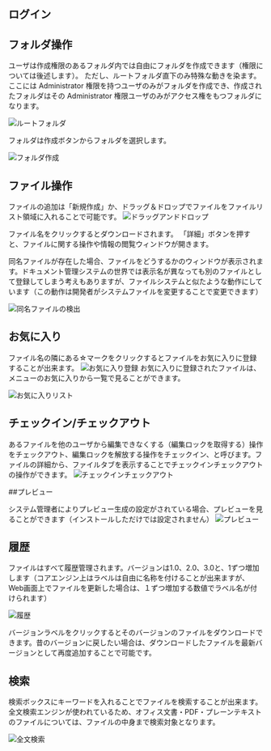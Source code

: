 ## ログイン

## フォルダ操作

ユーザは作成権限のあるフォルダ内では自由にフォルダを作成できます（権限については後述します）。
ただし、ルートフォルダ直下のみ特殊な動きを染ます。ここには Administrator 権限を持つユーザのみがフォルダを作成でき、作成されたフォルダはその Administrator 権限ユーザのみがアクセス権をもつフォルダになります。

![ルートフォルダ](https://raw.githubusercontent.com/wiki/aegif/NemakiWare/Images/NemakiWare-RootFolder-Ja.png)

フォルダは作成ボタンからフォルダを選択します。

![フォルダ作成](https://raw.githubusercontent.com/wiki/aegif/NemakiWare/Images/NemakiWare-CreateFolder-Ja.png)

## ファイル操作

ファイルの追加は「新規作成」か、ドラッグ＆ドロップでファイルをファイルリスト領域に入れることで可能です。
![ドラッグアンドドロップ](https://raw.githubusercontent.com/wiki/aegif/NemakiWare/Images/NemakiWare-DragDrop-Ja.png)

ファイル名をクリックするとダウンロードされます。
「詳細」ボタンを押すと、ファイルに関する操作や情報の閲覧ウィンドウが開きます。

同名ファイルが存在した場合、ファイルをどうするかのウィンドウが表示されます。ドキュメント管理システムの世界では表示名が異なっても別のファイルとして登録してしまう考えもありますが、ファイルシステムと似たような動作にしています（この動作は開発者がシステムファイルを変更することで変更できます）

![同名ファイルの検出](https://raw.githubusercontent.com/wiki/aegif/NemakiWare/Images/NemakiWare-SameFileDetect-Ja.png)

## お気に入り

ファイル名の隣にある☆マークをクリックするとファイルをお気に入りに登録することが出来ます。
![お気に入り登録](https://raw.githubusercontent.com/wiki/aegif/NemakiWare/Images/NemakiWare-Favorite-Ja.png)
お気に入りに登録されたファイルは、メニューのお気に入りから一覧で見ることができます。

![お気に入りリスト](https://raw.githubusercontent.com/wiki/aegif/NemakiWare/Images/NemakiWare-FavoriteList-Ja.png)

## チェックイン/チェックアウト

あるファイルを他のユーザから編集できなくする（編集ロックを取得する）操作をチェックアウト、編集ロックを解放する操作をチェックイン、と呼びます。ファイルの詳細から、ファイルタブを表示することでチェックインチェックアウトの操作ができます。
![チェックインチェックアウト](https://raw.githubusercontent.com/wiki/aegif/NemakiWare/Images/NemakiWare-LockUpdate-Ja.png)


##プレビュー

システム管理者によりプレビュー生成の設定がされている場合、プレビューを見ることができます（インストールしただけでは設定されません）
![プレビュー](https://raw.githubusercontent.com/wiki/aegif/NemakiWare/Images/NemakiWare-Preview-Ja.png)

## 履歴

ファイルはすべて履歴管理されます。バージョンは1.0、2.0、3.0と、1ずつ増加します（コアエンジン上はラベルは自由に名称を付けることが出来ますが、Web画面上でファイルを更新した場合は、１ずつ増加する数値でラベル名が付けられます）

![履歴](https://raw.githubusercontent.com/wiki/aegif/NemakiWare/Images/NemakiWare-Version-Ja.png)

バージョンラベルをクリックするとそのバージョンのファイルをダウンロードできます。昔のバージョンに戻したい場合は、ダウンロードしたファイルを最新バージョンとして再度追加することで可能です。

## 検索

検索ボックスにキーワードを入れることでファイルを検索することが出来ます。全文検索エンジンが使われているため、オフィス文書・PDF・プレーンテキストのファイルについては、ファイルの中身まで検索対象となります。

![全文検索](https://raw.githubusercontent.com/wiki/aegif/NemakiWare/Images/NemakiWare-Search-Ja.png)
